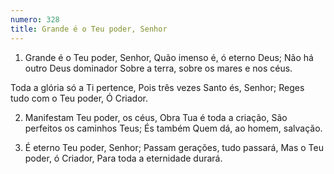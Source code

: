 ```yaml
---
numero: 328
title: Grande é o Teu poder, Senhor
---
```

1. Grande é o Teu poder, Senhor,
Quão imenso é, ó eterno Deus;
Não há outro Deus dominador
Sobre a terra, sobre os mares e nos céus.

Toda a glória só a Ti pertence,
Pois três vezes Santo és, Senhor;
Reges tudo com o Teu poder,
Ó Criador.

2. Manifestam Teu poder, os céus,
Obra Tua é toda a criação,
São perfeitos os caminhos Teus;
És também Quem dá, ao homem, salvação.

3. É eterno Teu poder, Senhor;
Passam gerações, tudo passará,
Mas o Teu poder, ó Criador,
Para toda a eternidade durará.
